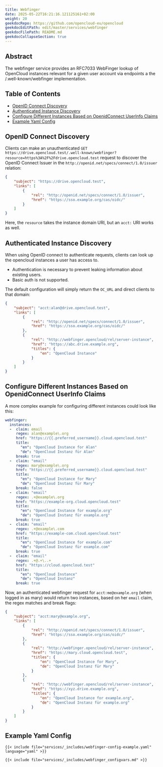 ```yaml
---
title: Webfinger
date: 2025-05-22T16:21:16.121125161+02:00
weight: 20
geekdocRepo: https://github.com/opencloud-eu/opencloud
geekdocEditPath: edit/master/services/webfinger
geekdocFilePath: README.md
geekdocCollapseSection: true
---
```


<!-- Do not edit this file, it is autogenerated. Edit the service README.md instead -->

## Abstract


The webfinger service provides an RFC7033 WebFinger lookup of OpenCloud instances relevant for a given user account via endpoints a the /.well-known/webfinger implementation.


## Table of Contents

* [OpenID Connect Discovery](#openid-connect-discovery)
* [Authenticated Instance Discovery](#authenticated-instance-discovery)
* [Configure Different Instances Based on OpenidConnect UserInfo Claims](#configure-different-instances-based-on-openidconnect-userinfo-claims)
* [Example Yaml Config](#example-yaml-config)

## OpenID Connect Discovery

Clients can make an unauthenticated `GET https://drive.opencloud.test/.well-known/webfinger?resource=https%3A%2F%2Fdrive.opencloud.test` request to discover the OpenID Connect Issuer in the `http://openid.net/specs/connect/1.0/issuer` relation:

```json
{
    "subject": "https://drive.opencloud.test",
    "links": [
        {
            "rel": "http://openid.net/specs/connect/1.0/issuer",
            "href": "https://sso.example.org/cas/oidc/"
        }
    ]
}
```

Here, the `resource` takes the instance domain URI, but an `acct:` URI works as well. 

## Authenticated Instance Discovery

When using OpenID connect to authenticate requests, clients can look up the opencloud instances a user has access to.

*   Authentication is necessary to prevent leaking information about existing users.
*   Basic auth is not supported.

The default configuration will simply return the `OC_URL` and direct clients to that domain:

```json
{
    "subject": "acct:alan@drive.opencloud.test",
    "links": [
        {
            "rel": "http://openid.net/specs/connect/1.0/issuer",
            "href": "https://sso.example.org/cas/oidc/"
        },
        {
            "rel": "http://webfinger.opencloud/rel/server-instance",
            "href": "https://abc.drive.example.org",
            "titles": {
                "en": "OpenCloud Instance"
            }
        }
    ]
}
```

## Configure Different Instances Based on OpenidConnect UserInfo Claims

A more complex example for configuring different instances could look like this:

```yaml
webfinger:
  instances:
  -  claim: email
     regex: alan@example\.org
     href: "https://{{.preferred_username}}.cloud.opencloud.test"
     title: 
       "en": "OpenCloud Instance for Alan"
       "de": "OpenCloud Instanz für Alan"
     break: true
  -  claim: "email"
     regex: mary@example\.org
     href: "https://{{.preferred_username}}.cloud.opencloud.test"
     title: 
       "en": "OpenCloud Instance for Mary"
       "de": "OpenCloud Instanz für Mary"
     break: false
  -  claim: "email"
     regex: .+@example\.org
     href: "https://example-org.cloud.opencloud.test"
     title:
       "en": "OpenCloud Instance for example.org"
       "de": "OpenCloud Instanz für example.org"
     break: true
  -  claim: "email"
     regex: .+@example\.com
     href: "https://example-com.cloud.opencloud.test"
     title:
       "en": "OpenCloud Instance for example.com"
       "de": "OpenCloud Instanz für example.com"
     break: true
  -  claim: "email"
     regex: .+@.+\..+
     href: "https://cloud.opencloud.test"
     title:
       "en": "OpenCloud Instance"
       "de": "OpenCloud Instanz"
     break: true
```

Now, an authenticated webfinger request for `acct:me@example.org` (when logged in as mary) would return two instances, based on her `email` claim, the regex matches and break flags:

```json
{
    "subject": "acct:mary@example.org",
    "links": [
        {
            "rel": "http://openid.net/specs/connect/1.0/issuer",
            "href": "https://sso.example.org/cas/oidc/"
        },
        {
            "rel": "http://webfinger.opencloud/rel/server-instance",
            "href": "https://mary.cloud.opencloud.test",
            "titles": {
                "en": "OpenCloud Instance for Mary",
                "de": "OpenCloud Instanz für Mary"
            }
        },
        {
            "rel": "http://webfinger.opencloud/rel/server-instance",
            "href": "https://xyz.drive.example.org",
            "titles": {
                "en": "OpenCloud Instance for example.org",
                "de": "OpenCloud Instanz für example.org"
            }
        }
    ]
}
```
## Example Yaml Config
```
{{< include file="services/_includes/webfinger-config-example.yaml"  language="yaml" >}}

{{< include file="services/_includes/webfinger_configvars.md" >}}

